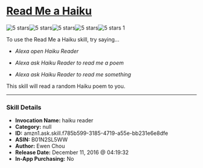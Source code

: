 # [Read Me a Haiku](http://alexa.amazon.com/#skills/amzn1.ask.skill.f785b599-3185-4719-a55e-bb231e6e8dfe)
![5 stars](../../images/ic_star_black_18dp_1x.png)![5 stars](../../images/ic_star_black_18dp_1x.png)![5 stars](../../images/ic_star_black_18dp_1x.png)![5 stars](../../images/ic_star_black_18dp_1x.png)![5 stars](../../images/ic_star_black_18dp_1x.png) 1

To use the Read Me a Haiku skill, try saying...

* *Alexa open Haiku Reader*

* *Alexa ask Haiku Reader to read me a poem*

* *Alexa ask Haiku Reader to read me something*

This skill will read a random Haiku poem to you.

***

### Skill Details

* **Invocation Name:** haiku reader
* **Category:** null
* **ID:** amzn1.ask.skill.f785b599-3185-4719-a55e-bb231e6e8dfe
* **ASIN:** B01N2SL5WW
* **Author:** Ewen Chou
* **Release Date:** December 11, 2016 @ 04:19:32
* **In-App Purchasing:** No
